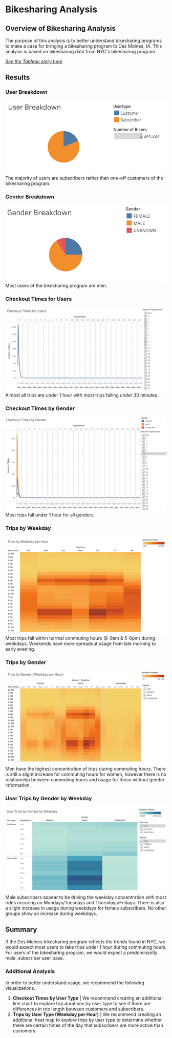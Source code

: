 # Bikesharing Analysis

## Overview of Bikesharing Analysis
The purpose of this analysis is to better understand bikesharing programs to make a case for bringing a bikesharing program to Des Moines, IA.  This analysis is based on bikesharing data from NYC's bikesharing program. 

*[See the Tableau story here](https://public.tableau.com/app/profile/helena.rabasco/viz/bikesharing_analysis_deliverable2/BikesharingAnalysis)*

## Results

### User Breakdown
![User Breakdown](https://github.com/rabascoh/bikesharing-analysis/blob/main/Resources/User_Breakdown.png)
The majority of users are subscribers rather than one-off customers of the bikesharing program. 

### Gender Breakdown
![Gender Breakdown](https://github.com/rabascoh/bikesharing-analysis/blob/main/Resources/Gender_Breakdown.png)
Most users of the bikesharing program are men. 

### Checkout Times for Users
![Checkout Times for Users](https://github.com/rabascoh/bikesharing-analysis/blob/main/Resources/Checkout_Times_for_Users.png)
Almost all trips are under 1 hour with most trips falling under 30 minutes. 

### Checkout Times by Gender
![Checkout Times by Gender](https://github.com/rabascoh/bikesharing-analysis/blob/main/Resources/Checkout_Times_by_Gender.png)
Most trips fall under 1 hour for all genders. 

### Trips by Weekday
![Trips by Weekday](https://github.com/rabascoh/bikesharing-analysis/blob/main/Resources/Trips_by_Weekday.png)
Most trips fall within normal commuting hours (8-9am & 5-6pm) during weekdays. Weekends have more spreadout usage from late morning to early evening. 

### Trips by Gender
![Trips by Gender](https://github.com/rabascoh/bikesharing-analysis/blob/main/Resources/Trips_by_Gender.png)
Men have the highest concentration of trips during commuting hours. There is still a slight increase for commuting hours for women, however there is no relationship between commuting hours and usage for those without gender information. 

### User Trips by Gender by Weekday
![User Trips by Gender by Weekday](https://github.com/rabascoh/bikesharing-analysis/blob/main/Resources/User_Trips_by_Gender_by_Weekday.png)
Male subscribers appear to be driving the weekday concentration with most rides occuring on Mondays/Tuesdays and Thursdays/Fridays. There is also a slight increase in usage during weekdays for female subscribers. No other groups show an increase during weekdays.  

## Summary
If the Des Moines bikesharing program reflects the trends found in NYC, we would expect most users to take trips under 1 hour during commuting hours. For users of the bikesharing program, we would expect a predominantly male, subscriber user base. 

### Additional Analysis
In order to better understand usage, we recommend the following visualizations. 
1. **Checkout Times by User Type** | We recommend creating an additional line chart to explore trip durations by user type to see if there are differences in trip length between customers and subscribers. 
2. **Trips by User Type (Weekday per Hour)** | We recommend creating an additional heat map to explore trips by user type to determine whether there are certain times of the day that subscribers are more active than customers. 